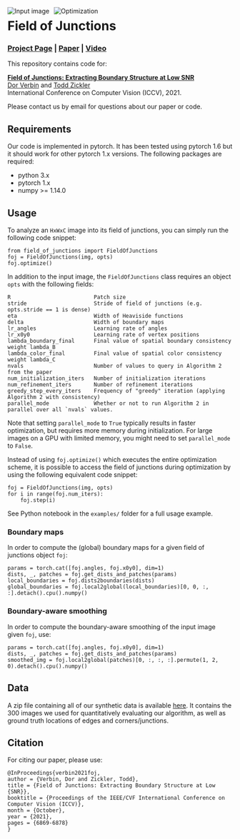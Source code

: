 <img src="https://user-images.githubusercontent.com/15837806/101306054-f28f2900-3811-11eb-99eb-cf6bc0d56b9c.png"
     alt="Input image"
     style="float: left; margin-right: 10px;" />
<img src="https://user-images.githubusercontent.com/15837806/101306056-f327bf80-3811-11eb-9a38-1fd7d0bc7bae.gif"
     alt="Optimization"
     style="float: left; margin-right: 10px;" />

# Field of Junctions

### [Project Page](http://vision.seas.harvard.edu/foj/) | [Paper](https://arxiv.org/abs/2011.13866) | [Video](https://youtu.be/M0VwBw_aVQA)

This repository contains code for:

**[Field of Junctions: Extracting Boundary Structure at Low SNR](http://vision.seas.harvard.edu/foj/)**
<br>
[Dor Verbin](https://scholar.harvard.edu/dorverbin) and [Todd Zickler](http://www.eecs.harvard.edu/~zickler/)
<br>
International Conference on Computer Vision (ICCV), 2021.


Please contact us by email for questions about our paper or code.



## Requirements

Our code is implemented in pytorch. It has been tested using pytorch 1.6 but it should work for other pytorch 1.x versions. The following packages are required:

- python 3.x
- pytorch 1.x
- numpy >= 1.14.0


## Usage

To analyze an `HxWxC` image into its field of junctions, you can simply run the following code snippet:
```
from field_of_junctions import FieldOfJunctions
foj = FieldOfJunctions(img, opts)
foj.optimize()
```

In addition to the input image, the `FieldOfJunctions` class requires an object `opts` with the following fields:
```
R                          Patch size
stride                     Stride of field of junctions (e.g. opts.stride == 1 is dense)
eta                        Width of Heaviside functions
delta                      Width of boundary maps
lr_angles                  Learning rate of angles
lr_x0y0                    Learning rate of vertex positions
lambda_boundary_final      Final value of spatial boundary consistency weight lambda_B
lambda_color_final         Final value of spatial color consistency weight lambda_C
nvals                      Number of values to query in Algorithm 2 from the paper
num_initialization_iters   Number of initialization iterations
num_refinement_iters       Number of refinement iterations
greedy_step_every_iters    Frequency of "greedy" iteration (applying Algorithm 2 with consistency)
parallel_mode              Whether or not to run Algorithm 2 in parallel over all `nvals` values.
```

Note that setting `parallel_mode` to `True` typically results in faster optimization, but requires more memory during
initialization. For large images on a GPU with limited memory, you might need to set `parallel_mode` to `False`.


Instead of using `foj.optimize()` which executes the entire optimization scheme, it is possible to access the field of junctions
during optimization by using the following equivalent code snippet:
```
foj = FieldOfJunctions(img, opts)
for i in range(foj.num_iters):
    foj.step(i)
```

See Python notebook in the `examples/` folder for a full usage example.

### Boundary maps

In order to compute the (global) boundary maps for a given field of junctions object `foj`:

```
params = torch.cat([foj.angles, foj.x0y0], dim=1)
dists, _, patches = foj.get_dists_and_patches(params)
local_boundaries = foj.dists2boundaries(dists)
global_boundaries = foj.local2global(local_boundaries)[0, 0, :, :].detach().cpu().numpy()
```

### Boundary-aware smoothing

In order to compute the boundary-aware smoothing of the input image given `foj`, use:
```
params = torch.cat([foj.angles, foj.x0y0], dim=1)
dists, _, patches = foj.get_dists_and_patches(params)
smoothed_img = foj.local2global(patches)[0, :, :, :].permute(1, 2, 0).detach().cpu().numpy()
```        


## Data

A zip file containing all of our synthetic data is available [here](https://vision.seas.harvard.edu/foj/dataset/foj_data.zip). It contains the 300 images we used for quantitatively evaluating our algorithm, as well as ground truth locations of edges and corners/junctions.


## Citation

For citing our paper, please use:
```
@InProceedings{verbin2021foj,
author = {Verbin, Dor and Zickler, Todd},
title = {Field of Junctions: Extracting Boundary Structure at Low {SNR}},
booktitle = {Proceedings of the IEEE/CVF International Conference on Computer Vision (ICCV)},
month = {October},
year = {2021},
pages = {6869-6878}
}
```
